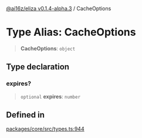 [@ai16z/eliza v0.1.4-alpha.3](../index.md) / CacheOptions

# Type Alias: CacheOptions

> **CacheOptions**: `object`

## Type declaration

### expires?

> `optional` **expires**: `number`

## Defined in

[packages/core/src/types.ts:944](https://github.com/ceasar28/TRUTH/blob/main/TRUTH_agent/packages/core/src/types.ts#L944)
